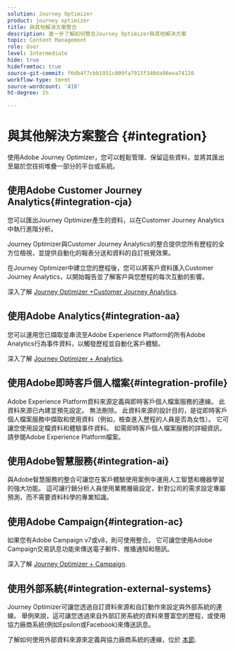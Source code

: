 ```yaml
---
solution: Journey Optimizer
product: journey optimizer
title: 與其他解決方案整合
description: 進一步了解如何整合Journey Optimizer與其他解決方案
topic: Content Management
role: User
level: Intermediate
hide: true
hidefromtoc: true
source-git-commit: f6db4f7cbb1951c009fa7915f340da96eea74120
workflow-type: tm+mt
source-wordcount: '418'
ht-degree: 1%

---
```


# 與其他解決方案整合 {#integration}

使用Adobe Journey Optimizer，您可以輕鬆管理、保留這些資料，並將其匯出至屬於您技術堆疊一部分的平台或系統。

## 使用Adobe Customer Journey Analytics{#integration-cja}

您可以匯出Journey Optimizer產生的資料，以在Customer Journey Analytics中執行進階分析。

Journey Optimizer與Customer Journey Analytics的整合提供您所有歷程的全方位檢視，並提供自動化的報表分送和資料的自訂視覺效果。

在Journey Optimizer中建立您的歷程後，您可以將客戶資料匯入Customer Journey Analytics，以開始報告並了解客戶與您歷程的每次互動的影響。

深入了解 [Journey Optimizer +Customer Journey Analytics](../reports/cja-ajo.md).

## 使用Adobe Analytics{#integration-aa}

您可以運用您已擷取並串流至Adobe Experience Platform的所有Adobe Analytics行為事件資料，以觸發歷程並自動化客戶體驗。

深入了解 [Journey Optimizer + Analytics](../reports/cja-ajo.md).


## 使用Adobe即時客戶個人檔案{#integration-profile}

Adobe Experience Platform資料來源定義與即時客戶個人檔案服務的連線。 此資料來源已內建並預先設定。 無法刪除。 此資料來源的設計目的，是從即時客戶個人檔案服務中擷取和使用資料（例如，檢查進入歷程的人員是否為女性）。 它可讓您使用設定檔資料和體驗事件資料。 如需即時客戶個人檔案服務的詳細資訊，請參閱Adobe Experience Platform檔案。


## 使用Adobe智慧服務{#integration-ai}

與Adobe智慧服務的整合可讓您在客戶體驗使用案例中運用人工智慧和機器學習的強大功能。 這可讓行銷分析人員使用業務層級設定，針對公司的需求設定專屬預測，而不需要資料科學的專業知識。

## 使用Adobe Campaign{#integration-ac}

如果您有Adobe Campaign v7或v8，則可使用整合。 它可讓您使用Adobe Campaign交易訊息功能來傳送電子郵件、推播通知和簡訊。

深入了解 [Journey Optimizer + Campaign](../building-journeys/ajo-ac.md).


## 使用外部系統{#integration-external-systems}

Journey Optimizer可讓您透過自訂資料來源和自訂動作來設定與外部系統的連線。 舉例來說，這可讓您透過來自外部訂房系統的資料來豐富您的歷程，或使用協力廠商系統(例如Epsilon或Facebook)來傳送訊息。

了解如何使用外部資料來源來定義與協力廠商系統的連線，位於 [本節](../datasource/external-data-sources.md).



